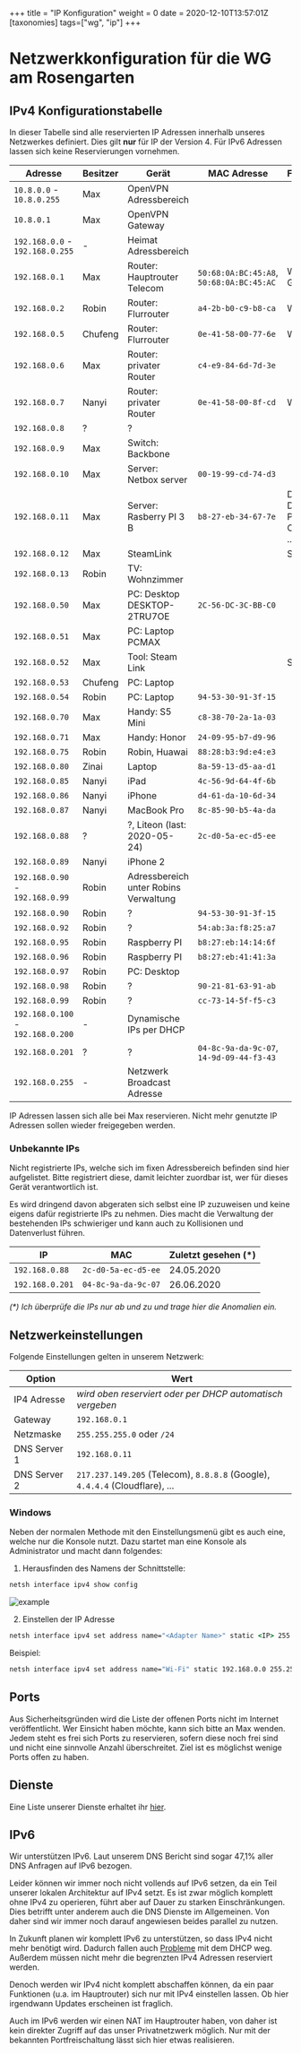 +++
title = "IP Konfiguration"
weight = 0
date = 2020-12-10T13:57:01Z
[taxonomies]
tags=["wg", "ip"]
+++

# Netzwerkkonfiguration für die WG am Rosengarten

## IPv4 Konfigurationstabelle

In dieser Tabelle sind alle reservierten IP Adressen innerhalb unseres Netzwerkes definiert. Dies gilt **nur** für IP der Version 4. Für IPv6 Adressen lassen sich keine Reservierungen vornehmen.

| Adresse | Besitzer | Gerät | MAC Adresse | Funktionen |
|-|-|-|-|-|
| `10.8.0.0` - `10.8.0.255` | Max | OpenVPN Adressbereich | | |
| `10.8.0.1` | Max | OpenVPN Gateway | | |
| `192.168.0.0` - `192.168.0.255` | - | Heimat Adressbereich | | |
| `192.168.0.1` | Max | Router: Hauptrouter Telecom | `50:68:0A:BC:45:A8`, `50:68:0A:BC:45:AC` | WIFI, Gateway |
| `192.168.0.2` | Robin | Router: Flurrouter | `a4-2b-b0-c9-b8-ca` | WIFI |
| `192.168.0.5` | Chufeng | Router: Flurrouter | `0e-41-58-00-77-6e` | WIFI |
| `192.168.0.6` | Max | Router: privater Router | `c4-e9-84-6d-7d-3e` | |
| `192.168.0.7` | Nanyi | Router: privater Router | `0e-41-58-00-8f-cd` | WIFI |
| `192.168.0.8` | ? | ? | | |
| `192.168.0.9` | Max | Switch: Backbone | | |
| `192.168.0.10` | Max | Server: Netbox server | `00-19-99-cd-74-d3` | |
| `192.168.0.11` | Max | Server: Rasberry PI 3 B | `b8-27-eb-34-67-7e` | DHCP, DNS, PiHole, OpenVPN, ... |
| `192.168.0.12` | Max | SteamLink | | Steam |
| `192.168.0.13` | Robin | TV: Wohnzimmer | | |
| `192.168.0.50` | Max | PC: Desktop DESKTOP-2TRU7OE | `2C-56-DC-3C-BB-C0` | |
| `192.168.0.51` | Max | PC: Laptop PCMAX | | |
| `192.168.0.52` | Max | Tool: Steam Link | | Steam Link |
| `192.168.0.53` | Chufeng | PC: Laptop | | |
| `192.168.0.54` | Robin | PC: Laptop | `94-53-30-91-3f-15` | |
| `192.168.0.70` | Max | Handy: S5 Mini | `c8-38-70-2a-1a-03` | |
| `192.168.0.71` | Max | Handy: Honor | `24-09-95-b7-d9-96` | |
| `192.168.0.75` | Robin | Robin, Huawai | `88:28:b3:9d:e4:e3` | |
| `192.168.0.80` | Zinai | Laptop | `8a-59-13-d5-aa-d1` | |
| `192.168.0.85` | Nanyi | iPad | `4c-56-9d-64-4f-6b` | |
| `192.168.0.86` | Nanyi | iPhone | `d4-61-da-10-6d-34` | |
| `192.168.0.87` | Nanyi | MacBook Pro | `8c-85-90-b5-4a-da` | |
| `192.168.0.88` | ? | ?, Liteon (last: 2020-05-24) | `2c-d0-5a-ec-d5-ee` | |
| `192.168.0.89` | Nanyi | iPhone 2 | | |
| `192.168.0.90` - `192.168.0.99` | Robin | Adressbereich unter Robins Verwaltung | | |
| `192.168.0.90` | Robin | ? | `94-53-30-91-3f-15` | |
| `192.168.0.92` | Robin | ? | `54:ab:3a:f8:25:a7` | |
| `192.168.0.95` | Robin | Raspberry PI | `b8:27:eb:14:14:6f` | |
| `192.168.0.96` | Robin | Raspberry PI | `b8:27:eb:41:41:3a` | |
| `192.168.0.97` | Robin | PC: Desktop | | |
| `192.168.0.98` | Robin | ? | `90-21-81-63-91-ab` | |
| `192.168.0.99` | Robin | ? | `cc-73-14-5f-f5-c3` | |
| `192.168.0.100` - `192.168.0.200` | - | Dynamische IPs per DHCP | | |
| `192.168.0.201` | ? | ? | `04-8c-9a-da-9c-07`, `14-9d-09-44-f3-43` | |
| `192.168.0.255` | - | Netzwerk Broadcast Adresse | | |

IP Adressen lassen sich alle bei Max reservieren. Nicht mehr genutzte IP Adressen sollen wieder freigegeben werden.

### Unbekannte IPs

Nicht registrierte IPs, welche sich im fixen Adressbereich befinden sind hier aufgelistet. Bitte registriert diese, damit leichter zuordbar ist, wer für dieses Gerät verantwortlich ist.

Es wird dringend davon abgeraten sich selbst eine IP zuzuweisen und keine eigens dafür registrierte IPs zu nehmen. Dies macht die Verwaltung der bestehenden IPs schwieriger und kann auch zu Kollisionen und Datenverlust führen. 

| IP | MAC | Zuletzt gesehen (\*) |
|-|-|-|
| `192.168.0.88` | `2c-d0-5a-ec-d5-ee` | 24.05.2020 |
| `192.168.0.201` | `04-8c-9a-da-9c-07` | 26.06.2020 |

*(\*) Ich überprüfe die IPs nur ab und zu und trage hier die Anomalien ein.*

## Netzwerkeinstellungen

Folgende Einstellungen gelten in unserem Netzwerk:

| Option | Wert |
|-|-|
| IP4 Adresse | *wird oben reserviert oder per DHCP automatisch vergeben* |
| Gateway | `192.168.0.1` |
| Netzmaske | `255.255.255.0` oder `/24` |
| DNS Server 1 | `192.168.0.11` |
| DNS Server 2 | `217.237.149.205` (Telecom), `8.8.8.8` (Google), `4.4.4.4` (Cloudflare), ... |

### Windows

Neben der normalen Methode mit den Einstellungsmenü gibt es auch eine, welche nur die Konsole nutzt. Dazu startet man eine Konsole als Administrator und macht dann folgendes:

1. Herausfinden des Namens der Schnittstelle:

```cmd
netsh interface ipv4 show config
```

![example](https://www.howtogeek.com/wp-content/uploads/2016/10/icp_1-650x368.png.pagespeed.ce.xAeBFPAu9e.png)

2. Einstellen der IP Adresse

```cmd
netsh interface ipv4 set address name="<Adapter Name>" static <IP> 255.255.255.0 192.168.0.1
```

Beispiel:

```cmd
netsh interface ipv4 set address name="Wi-Fi" static 192.168.0.0 255.255.255.0. 192.168.0.1
```

## Ports 

Aus Sicherheitsgründen wird die Liste der offenen Ports nicht im Internet veröffentlicht. Wer Einsicht haben möchte, kann sich bitte an Max wenden. Jedem steht es frei sich Ports zu reservieren, sofern diese noch frei sind und nicht eine sinnvolle Anzahl überschreitet. Ziel ist es möglichst wenige Ports offen zu haben.

## Dienste

Eine Liste unserer Dienste erhaltet ihr [hier](@/wg/dienste.md).

## IPv6

Wir unterstützen IPv6. Laut unserem DNS Bericht sind sogar 47,1% aller DNS Anfragen auf IPv6 bezogen.

Leider können wir immer noch nicht vollends auf IPv6 setzen, da ein Teil unserer lokalen Architektur auf IPv4 setzt. Es ist zwar möglich komplett ohne IPv4 zu operieren, führt aber auf Dauer zu starken Einschränkungen. Dies betrifft unter anderem auch die DNS Dienste im Allgemeinen. Von daher sind wir immer noch darauf angewiesen beides parallel zu nutzen.

In Zukunft planen wir komplett IPv6 zu unterstützen, so dass IPv4 nicht mehr benötigt wird. Dadurch fallen auch [Probleme](@/wg/probleme.md) mit dem DHCP weg. Außerdem müssen nicht mehr die begrenzten IPv4 Adressen reserviert werden.

Denoch werden wir IPv4 nicht komplett abschaffen können, da ein paar Funktionen (u.a. im Hauptrouter) sich nur mit IPv4 einstellen lassen. Ob hier irgendwann Updates erscheinen ist fraglich.

Auch im IPv6 werden wir einen NAT im Hauptrouter haben, von daher ist kein direkter Zugriff auf das unser Privatnetzwerk möglich. Nur mit der bekannten Portfreischaltung lässt sich hier etwas realisieren.
